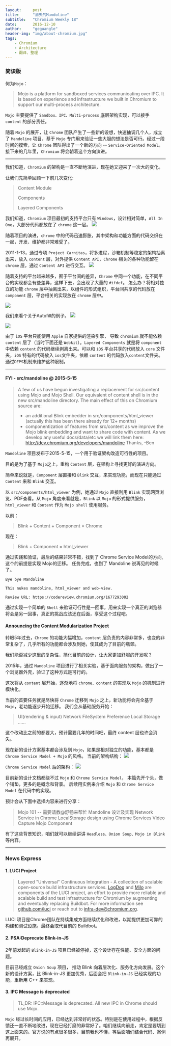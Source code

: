 ```yaml
---
layout:     post
title:      "消失的Mandoline"
subtitle:   "Chromium Weekly 18"
date:       2016-12-10
author:     "geguangle"
header-img: "img/about-chromium.jpg"
tags:
    - Chromium
    - Architecture
    - 翻译、整理
---
```


### 简读版
何为```Mojo```：
> Mojo is a platform for sandboxed services communicating over IPC. It is based on experience and infrastructure we built in Chromium to support our multi-process architecture.

```Mojo``` 主要提供了 ```Sandbox、IPC、Multi-process``` 底层架构实现，可以接手 ```content``` 的部分责任。

随着 ```Mojo``` 的展开，让 ```Chrome``` 团队产生了一些新的设想，快速抽调几个人，成立了 ```Mandoline``` 项目，基于 ```Mojo``` 专门用来验证一些大胆的想法是否可行。经过一段时间的摸索，让 ```Chrome``` 团队得出了一个新的方向 -- ```Service-Oriented Model```。接下来的几年里，```Chromium``` 将会朝着这个方向演进。


----------

我们知道，```Chromium``` 的架构是一直不断地演进，现在她又迎来了一次大的变化。

让我们先简单回顾一下前几次变化:
> Content Module
> 
> Components
> 
> Layered Components

我们知道，```Chromium``` 项目最初的支持平台只有 ```Windows```，设计相对简单，```All In One```，大部分代码都放在了 ```chrome``` 这一层。
![](http://i.imgur.com/Xqr4Vx6.png)

随着项目的演进，```chrome``` 中的代码迅速膨胀，其中架构和功能方面的代码交织在一起，开发、维护都非常难受了。

2011-1-13，通过专项 ```Project Carnitas```，将多进程，沙箱机制等稳定的架构抽离出来，放入 ```content``` 层，对外提供 ```Content API```，```Chrome``` 相关的各种功能留在 ```chrome``` 层，通过 ```Content API``` 进行交互。
![](http://i.imgur.com/Yi6R0hv.jpg)

随着支持的平台越来越多，囿于平台间的差异，```Chrome``` 中同一个功能，在不同平台的实现都会有些差异，这样下去，会出现了大量的 ```#ifdef```。 怎么办？将相对独立的功能 ```chrome``` 层中抽离出来，以组件的形式组织，平台间共享的代码放在 ```component``` 层，平台相关的实现放在 ```chrome``` 层中。

![](http://i.imgur.com/FR34DTm.jpg)

我们来看个关于Autofill的例子。
![](http://i.imgur.com/pD2ovZd.jpg)

![](http://i.imgur.com/iWux7w5.jpg)

由于 ```iOS``` 平台只能使用 ```Apple``` 自家提供的渲染引擎， 导致 ```chromium``` 就不能依赖 ```content``` 层了（当时下面还是 ```Webkit```）。```Layered Components``` 就是将 ```component``` 中依赖 ```content``` 的代码继续剥离出来。可以和 ```iOS``` 平台共享的代码放入 ```core``` 文件夹，```iOS``` 特有的代码放入 ```ios```文件夹，依赖 ```content``` 的代码放入```content```文件夹。
通过```DEPS```机制来维护这种限制。

----------

#### FYI - src/mandoline @ 2015-5-15 
> A few of us have begun investigating a replacement for src/content using Mojo and Mojo Shell. Our equivalent of content shell is in the new src/mandoline directory.
> The main effect of this on Chromium source are:
> - an additional Blink embedder in src/components/html_viewer (actually this has been there already for 12+ months)
> - componentization of features from src/content as we improve the Mojo blink embedding and want to share code with content.
> As we develop any useful docs/data/etc we will link them here:
> http://dev.chromium.org/developers/mandoline
> Thanks,
> -Ben

```Mandoline``` 项目发布于2015-5-15，一个用于验证架构改造可行性的项目。

目的是为了基于 ```Mojo```之上，重构 ```Content``` 层，在架构上寻找更好的演进方向。

简单来说就是，```Component``` 层直接和 ```Blink``` 交互，来实现功能，而现在只能通过 ```Content``` 来和 ```Blink``` 交互。

以 ```src/components/html_viewer``` 为例，她通过 ```Mojo``` 直接利用 ```Blink``` 实现网页浏览、PDF查看。从 ```Mojo``` 角度来看就是，```Blink``` 以 ```Mojo``` 的形式提供服务， ```html_viewer``` 和 ```Content``` 作为 ```Mojo shell``` 使用服务。

以前：
> Blink + Content + Component = Chrome

现在：
> Blink + Component = html_viewer

通过实践和验证，最后的结果非常不错，找到了 Chrome Service Model的方向,这个的前提是实现 Mojo的迁移。
任务完成，也到了 Mandoline 说再见的时候了。

```
Bye bye Mandoline

This nukes mandoline, html_viewer and web-view.

Review URL: https://codereview.chromium.org/1677293002
```
通过实现一个简单的 ```Shell``` 来验证可行性是一回事，用来实现一个真正的浏览器将会是另一回事，真正的挑战应该还在后面，享受这个过程吧。

#### Announcing the Content Modularization Project

转眼5年过去，```Chrome``` 的功能大幅增加，```content``` 层负责的内容非常多，也变的非常复杂了，几乎所有的功能都会涉及到她，使其成为了目前的瓶颈。

我们能否减少这里的复杂性，简化目前的设计，让大家更加舒服的开发呢？

2015年，通过 ```Mandoline``` 项目进行了相关实验，基于面向服务的架构，做出了一个浏览器外壳，验证了这种方式是可行的。

这次将从 ```content``` 层开始，逐渐地将 ```chrome、content``` 的实现以 ```Mojo``` 的机制进行模块化。

当前的首要任务就是尽快将 ```Chrome``` 迁移到 ```Mojo``` 之上，新功能将会完全基于 ```Mojo```，老功能逐步开始迁移。
我们会从基础服务开始：
> UI(rendering & input)
> Network
> FileSystem
> Preference
> Local Storage
> ......

这个改动比之前的都要大，预计需要几年的时间吧，最终 content 层也许会消失。

现在新的设计方案基本都会涉及到 ```Mojo```，如果是相对独立的功能，基本都是 ```Chrome Service Model + Mojo``` 的风格。
当前的架构结构：
![](http://i.imgur.com/lVr13wi.png)

```Chrome Service Model``` 后的架构：
![](http://i.imgur.com/8RqeXOK.png)

目前新的设计文档都绕不过 ```Mojo``` 和 ```Chrome Service Model```， 本篇先开个头，做个铺垫，更多的是概念和背景。
后续用实例来介绍  ```Mojo``` 和 ```Chrome Service Model``` 在代码中的实现。

预计会从下面中选择内容来进行分享：
> Mojo 101 -- 需要请教@舒畅来帮忙
> Mandoline 设计及实现
> Network Service in Chrome
> LocalStorage design using Chrome Services
> Video Capture Mojo Component


有了这些背景知识，咱们就可以继续讲讲 ```Headless、Onion Soup、Mojo in Blink```等内容。

----------

### News Express

#### 1. LUCI Project

> Layered "Universal" Continuous Integration - A collection of scalable open-source build infrastructure services.
> [LogDog](https://luci-logdog.appspot.com/) and [Milo](https://luci-milo.appspot.com/) are components of the LUCI project, an effort to provide more reliable and scalable build and test infrastructure for Chromium by augmenting and eventually replacing Buildbot. For more information see [github.com/luci](http://github.com/luci) or reach out to [infra-dev@chromium.org](infra-dev@chromium.org).

LUCI 项目是Chrome团队在持续集成方面继续优化和改进，以期提供更加可靠的构建和测试设施。最终会取代目前的 Buildbot。


#### 2. PSA:Deprecate Blink-in-JS
2年前发起的 ```Blink-in-JS``` 项目已经被停掉，这个设计存在性能、安全方面的问题。

目前已经成立 ```Onion Soup``` 项目， 推动 Blink 向着层次化、服务化方向发展。这个新的设计方案，比 Blink-in-JS 更加优秀，后面会把 ```Blink-in-JS``` 已经实现的功能，重新用 C++ 来实现。

#### 3. IPC Message is deprecated
>TL;DR: IPC::Message is deprecated. All new IPC in Chrome should use Mojo.
>
```Mojo``` 经过长时间的应用，已经达到非常好的状态。特别是在使用过程中，根据反馈还一直不断地改进，现在已经打磨的非常好了。咱们继续向前走，肯定是要切到这上面来的。官方说的有点很多很多，目前我也不懂，等后面咱们结合代码、案例再展开。

